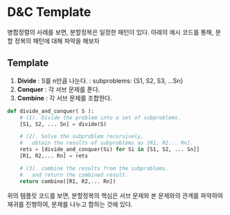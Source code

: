 # D&C Template

병합정렬의 사례를 보면, 분할정복은 일정한 패턴이 있다.
아래의 예시 코드를 통해, 분할 정복의 패턴에 대해 파악을 해보자

## Template
1. **Divide** : S를 n만큼 나눈다. : subproblems: {S1, S2, S3, ...Sn}
2. **Conquer** : 각 서브 문제를 푼다.
3. **Combine** : 각 서브 문제를 조합한다.
```python
def divide_and_conquer( S ):
    # (1). Divide the problem into a set of subproblems.
    [S1, S2, ... Sn] = divide(S)

    # (2). Solve the subproblem recursively,
    #   obtain the results of subproblems as [R1, R2... Rn].
    rets = [divide_and_conquer(Si) for Si in [S1, S2, ... Sn]]
    [R1, R2,... Rn] = rets

    # (3). combine the results from the subproblems.
    #   and return the combined result.
    return combine([R1, R2,... Rn])
```
위의 템플릿 코드를 보면, 분할정복의 핵심은 서브 문제와 본 문제와의 관계를 파악하여 재귀를 진행하여, 문제를 나누고 합하는 것에 있다.
